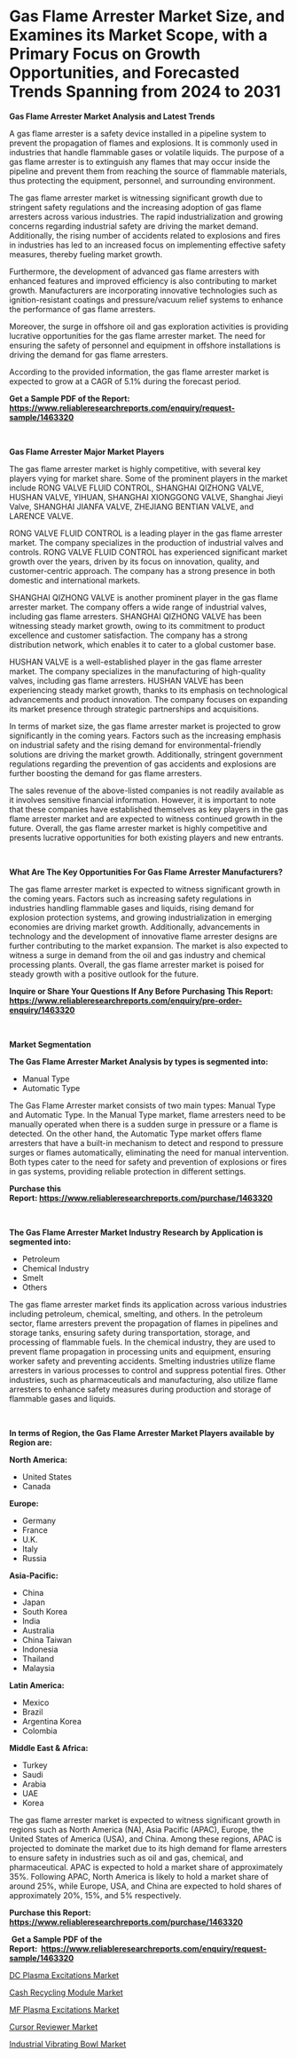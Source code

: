 <p><h1>Gas Flame Arrester Market Size, and Examines its Market Scope, with a Primary Focus on Growth Opportunities, and Forecasted Trends Spanning from 2024 to 2031</h1></p><p><strong>Gas Flame Arrester Market Analysis and Latest Trends</strong></p>
<p><p>A gas flame arrester is a safety device installed in a pipeline system to prevent the propagation of flames and explosions. It is commonly used in industries that handle flammable gases or volatile liquids. The purpose of a gas flame arrester is to extinguish any flames that may occur inside the pipeline and prevent them from reaching the source of flammable materials, thus protecting the equipment, personnel, and surrounding environment.</p><p>The gas flame arrester market is witnessing significant growth due to stringent safety regulations and the increasing adoption of gas flame arresters across various industries. The rapid industrialization and growing concerns regarding industrial safety are driving the market demand. Additionally, the rising number of accidents related to explosions and fires in industries has led to an increased focus on implementing effective safety measures, thereby fueling market growth.</p><p>Furthermore, the development of advanced gas flame arresters with enhanced features and improved efficiency is also contributing to market growth. Manufacturers are incorporating innovative technologies such as ignition-resistant coatings and pressure/vacuum relief systems to enhance the performance of gas flame arresters.</p><p>Moreover, the surge in offshore oil and gas exploration activities is providing lucrative opportunities for the gas flame arrester market. The need for ensuring the safety of personnel and equipment in offshore installations is driving the demand for gas flame arresters.</p><p>According to the provided information, the gas flame arrester market is expected to grow at a CAGR of 5.1% during the forecast period.</p></p>
<p><strong>Get a Sample PDF of the Report:&nbsp; <a href="https://www.reliableresearchreports.com/enquiry/request-sample/1463320">https://www.reliableresearchreports.com/enquiry/request-sample/1463320</a></strong></p>
<p>&nbsp;</p>
<p><strong>Gas Flame Arrester Major Market Players</strong></p>
<p><p>The gas flame arrester market is highly competitive, with several key players vying for market share. Some of the prominent players in the market include RONG VALVE FLUID CONTROL, SHANGHAI QIZHONG VALVE, HUSHAN VALVE, YIHUAN, SHANGHAI XIONGGONG VALVE, Shanghai Jieyi Valve, SHANGHAI JIANFA VALVE, ZHEJIANG BENTIAN VALVE, and LARENCE VALVE.</p><p>RONG VALVE FLUID CONTROL is a leading player in the gas flame arrester market. The company specializes in the production of industrial valves and controls. RONG VALVE FLUID CONTROL has experienced significant market growth over the years, driven by its focus on innovation, quality, and customer-centric approach. The company has a strong presence in both domestic and international markets.</p><p>SHANGHAI QIZHONG VALVE is another prominent player in the gas flame arrester market. The company offers a wide range of industrial valves, including gas flame arresters. SHANGHAI QIZHONG VALVE has been witnessing steady market growth, owing to its commitment to product excellence and customer satisfaction. The company has a strong distribution network, which enables it to cater to a global customer base.</p><p>HUSHAN VALVE is a well-established player in the gas flame arrester market. The company specializes in the manufacturing of high-quality valves, including gas flame arresters. HUSHAN VALVE has been experiencing steady market growth, thanks to its emphasis on technological advancements and product innovation. The company focuses on expanding its market presence through strategic partnerships and acquisitions.</p><p>In terms of market size, the gas flame arrester market is projected to grow significantly in the coming years. Factors such as the increasing emphasis on industrial safety and the rising demand for environmental-friendly solutions are driving the market growth. Additionally, stringent government regulations regarding the prevention of gas accidents and explosions are further boosting the demand for gas flame arresters.</p><p>The sales revenue of the above-listed companies is not readily available as it involves sensitive financial information. However, it is important to note that these companies have established themselves as key players in the gas flame arrester market and are expected to witness continued growth in the future. Overall, the gas flame arrester market is highly competitive and presents lucrative opportunities for both existing players and new entrants.</p></p>
<p>&nbsp;</p>
<p><strong>What Are The Key Opportunities For Gas Flame Arrester Manufacturers?</strong></p>
<p><p>The gas flame arrester market is expected to witness significant growth in the coming years. Factors such as increasing safety regulations in industries handling flammable gases and liquids, rising demand for explosion protection systems, and growing industrialization in emerging economies are driving market growth. Additionally, advancements in technology and the development of innovative flame arrester designs are further contributing to the market expansion. The market is also expected to witness a surge in demand from the oil and gas industry and chemical processing plants. Overall, the gas flame arrester market is poised for steady growth with a positive outlook for the future.</p></p>
<p><strong>Inquire or Share Your Questions If Any Before Purchasing This Report: <a href="https://www.reliableresearchreports.com/enquiry/pre-order-enquiry/1463320">https://www.reliableresearchreports.com/enquiry/pre-order-enquiry/1463320</a></strong></p>
<p>&nbsp;</p>
<p><strong>Market Segmentation</strong></p>
<p><strong>The Gas Flame Arrester Market Analysis by types is segmented into:</strong></p>
<p><ul><li>Manual Type</li><li>Automatic Type</li></ul></p>
<p><p>The Gas Flame Arrester market consists of two main types: Manual Type and Automatic Type. In the Manual Type market, flame arresters need to be manually operated when there is a sudden surge in pressure or a flame is detected. On the other hand, the Automatic Type market offers flame arresters that have a built-in mechanism to detect and respond to pressure surges or flames automatically, eliminating the need for manual intervention. Both types cater to the need for safety and prevention of explosions or fires in gas systems, providing reliable protection in different settings.</p></p>
<p><strong>Purchase this Report:&nbsp;<a href="https://www.reliableresearchreports.com/purchase/1463320">https://www.reliableresearchreports.com/purchase/1463320</a></strong></p>
<p>&nbsp;</p>
<p><strong>The Gas Flame Arrester Market Industry Research by Application is segmented into:</strong></p>
<p><ul><li>Petroleum</li><li>Chemical Industry</li><li>Smelt</li><li>Others</li></ul></p>
<p><p>The gas flame arrester market finds its application across various industries including petroleum, chemical, smelting, and others. In the petroleum sector, flame arresters prevent the propagation of flames in pipelines and storage tanks, ensuring safety during transportation, storage, and processing of flammable fuels. In the chemical industry, they are used to prevent flame propagation in processing units and equipment, ensuring worker safety and preventing accidents. Smelting industries utilize flame arresters in various processes to control and suppress potential fires. Other industries, such as pharmaceuticals and manufacturing, also utilize flame arresters to enhance safety measures during production and storage of flammable gases and liquids.</p></p>
<p>&nbsp;</p>
<p><strong>In terms of Region, the Gas Flame Arrester Market Players available by Region are:</strong></p>
<p>
    <p> <strong> North America: </strong>
        <ul>
            <li>United States</li>
            <li>Canada</li>
        </ul>
        </p> 
    <p> <strong> Europe: </strong>
        <ul>
            <li>Germany</li>
            <li>France</li>
            <li>U.K.</li>
            <li>Italy</li>
            <li>Russia</li>
        </ul>
        </p> 
    <p> <strong> Asia-Pacific: </strong>
        <ul>
            <li>China</li>
            <li>Japan</li>
            <li>South Korea</li>
            <li>India</li>
            <li>Australia</li>
            <li>China Taiwan</li>
            <li>Indonesia</li>
            <li>Thailand</li>
            <li>Malaysia</li>
        </ul>
        </p> 
    <p> <strong> Latin America: </strong>
        <ul>
            <li>Mexico</li>
            <li>Brazil</li>
            <li>Argentina Korea</li>
            <li>Colombia</li>
        </ul>
        </p> 
    <p> <strong> Middle East & Africa: </strong>
        <ul>
            <li>Turkey</li>
            <li>Saudi</li>
            <li>Arabia</li>
            <li>UAE</li>
            <li>Korea</li>
        </ul>
    </p>
    </p>
<p><p>The gas flame arrester market is expected to witness significant growth in regions such as North America (NA), Asia Pacific (APAC), Europe, the United States of America (USA), and China. Among these regions, APAC is projected to dominate the market due to its high demand for flame arresters to ensure safety in industries such as oil and gas, chemical, and pharmaceutical. APAC is expected to hold a market share of approximately 35%. Following APAC, North America is likely to hold a market share of around 25%, while Europe, USA, and China are expected to hold shares of approximately 20%, 15%, and 5% respectively.</p></p>
<p><strong>Purchase this Report: <a href="https://www.reliableresearchreports.com/purchase/1463320">https://www.reliableresearchreports.com/purchase/1463320</a></strong></p>
<p>&nbsp;<strong>Get a Sample PDF of the Report:&nbsp;&nbsp;<a href="https://www.reliableresearchreports.com/enquiry/request-sample/1463320">https://www.reliableresearchreports.com/enquiry/request-sample/1463320</a></strong></p>
<p><strong></strong></p>
<p><p><a href="https://github.com/rahu1506/Market-Research-Report-List-2/blob/main/dc-plasma-excitations-market.md">DC Plasma Excitations Market</a></p><p><a href="https://github.com/rahu1502/Market-Research-Report-List-2/blob/main/cash-recycling-module-market.md">Cash Recycling Module Market</a></p><p><a href="https://github.com/rahu1505/Market-Research-Report-List-2/blob/main/mf-plasma-excitations-market.md">MF Plasma Excitations Market</a></p><p><a href="https://github.com/rahu1503/Market-Research-Report-List-2/blob/main/cursor-reviewer-market.md">Cursor Reviewer Market</a></p><p><a href="https://github.com/rahu1501/Market-Research-Report-List-2/blob/main/industrial-vibrating-bowl-market.md">Industrial Vibrating Bowl Market</a></p></p>